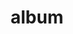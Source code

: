 ---
layout: album
resource: facebook
title: "album"
description: "masonry"
active: gallery
header-img: "img/gallery-bg.jpg"
album-title: "my 9th album"
images:
  - image_path: MyLinh/photo/643610814556576_380420966_643611117889879_4167789641723823016_n.jpg
  - image_path: MyLinh/photo/643610827889908_380476346_643611154556542_1741618720158443585_n.jpg
  - image_path: MyLinh/photo/643610867889904_380475445_643611177889873_7555778976309784371_n.jpg
  - image_path: MyLinh/photo/649417963975861_385427815_649418420642482_4676946222477462705_n.jpg
  - image_path: MyLinh/photo/649417997309191_385373849_649418460642478_730811373871611903_n.jpg
  - image_path: MyLinh/photo/649418013975856_385424202_649418470642477_4995660221589957163_n.jpg
  - image_path: MyLinh/photo/652093137041677_385813953_652093133708344_5094100767886447128_n.jpg
  - image_path: MyLinh/photo/665171219067202_395502767_665171215733869_6010950907968800906_n.jpg
  - image_path: MyLinh/photo/666789078905416_397372107_666789735572017_7395829623037785148_n.jpg
  - image_path: MyLinh/photo/666789102238747_397397695_666789755572015_5025084012974063357_n.jpg
  - image_path: MyLinh/photo/666789132238744_397369598_666789768905347_4041030128576114241_n.jpg
  - image_path: MyLinh/photo/667271315523859_397578208_667271312190526_8246405958730792008_n.jpg
  - image_path: MyLinh/photo/667283112189346_397855459_667283108856013_3895348841131069961_n.jpg
  - image_path: MyLinh/photo/668199355431055_398431997_668200182097639_913539918723932749_n.jpg
  - image_path: MyLinh/photo/668199362097721_398262018_668200192097638_3921902213671714187_n.jpg
  - image_path: MyLinh/photo/668199395431051_398306089_668200225430968_4683311609296078532_n.jpg
  - image_path: MyLinh/photo/670258971891760_398951888_670258968558427_264919474023469675_n.jpg
  - image_path: MyLinh/photo/678777114373279_405179096_678777111039946_3255141536532689135_n.jpg
  - image_path: MyLinh/photo/679912524259738_404596531_679913284259662_310042234700261818_n.jpg
  - image_path: MyLinh/photo/679912534259737_405915237_679913300926327_227416808347314174_n.jpg
  - image_path: MyLinh/photo/679912567593067_405518644_679913337592990_3521244370054110980_n.jpg
  - image_path: MyLinh/photo/682289314022059_406220121_682289594022031_8095723710082316390_n.jpg
  - image_path: MyLinh/photo/682318227352501_406230777_682318367352487_3598774381599951687_n.jpg
  - image_path: MyLinh/photo/682796673971323_406618572_682796670637990_7344633272075899679_n.jpg
  - image_path: MyLinh/photo/683392250578432_405303199_683392247245099_6098800853110434996_n.jpg
  - image_path: MyLinh/photo/685392377045086_407085328_685392373711753_1691139953849823694_n.jpg
  - image_path: MyLinh/photo/686000230317634_407838558_686000446984279_3061277391300095761_n.jpg
  - image_path: MyLinh/photo/686000240317633_407975916_686000466984277_311398993459576259_n.jpg
  - image_path: MyLinh/photo/686000283650962_407991660_686000496984274_7992041653576763638_n.jpg
  - image_path: MyLinh/photo/686930800224577_408182055_686931233557867_6833244866259289566_n.jpg
  - image_path: MyLinh/photo/686930806891243_407671152_686931250224532_1953882984016343795_n.jpg
  - image_path: MyLinh/photo/687089663542024_409135250_687089653542025_3737918555607411218_n.jpg
  - image_path: MyLinh/photo/687851046799219_408436436_687851043465886_3765217923701998683_n.jpg
  - image_path: MyLinh/photo/691896949727962_411411689_691898769727780_278054966156235850_n.jpg
  - image_path: MyLinh/photo/692693909648266_412165886_692693906314933_930319692561373049_n.jpg
  - image_path: MyLinh/photo/693995876184736_412203188_693995872851403_4135768846014452581_n.jpg
  - image_path: MyLinh/photo/697468619170795_414547790_697468815837442_8881445143514732361_n.jpg
  - image_path: MyLinh/photo/700209542230036_414973280_700209538896703_7691956664021887586_n.jpg
  - image_path: MyLinh/photo/700845125499811_414994065_700845122166478_6379950552685569899_n.jpg
  - image_path: MyLinh/photo/701170825467241_415310304_701170822133908_7959922700141103576_n.jpg
  - image_path: MyLinh/photo/702597928657864_416187952_702597925324531_8927551736301418186_n.jpg
  - image_path: MyLinh/photo/704702955114028_417129811_704702951780695_7872601158493760377_n.jpg
  - image_path: MyLinh/photo/704703038447353_417182390_704703028447354_2723618752175675212_n.jpg
  - image_path: MyLinh/photo/707227601528230_418523819_707227594861564_3998591000207690431_n.jpg
  - image_path: MyLinh/photo/709565041294486_419824245_709565034627820_2578886210829494541_n.jpg
  - image_path: MyLinh/photo/710021171248873_420162349_710021167915540_2395043222334648059_n.jpg
  - image_path: MyLinh/photo/710870491163941_420460214_710870691163921_218845496603156847_n.jpg
  - image_path: MyLinh/photo/710870521163938_420454492_710870697830587_476416862581722172_n.jpg
  - image_path: MyLinh/photo/710870554497268_420137242_710870727830584_4516642848949159085_n.jpg
  - image_path: MyLinh/photo/710870577830599_420038558_710870734497250_4138380706705070498_n.jpg
  - image_path: MyLinh/photo/712837904300533_420996063_712838657633791_219781919781804656_n.jpg
  - image_path: MyLinh/photo/712837927633864_420877970_712838670967123_5255721947529179257_n.jpg
  - image_path: MyLinh/photo/712837957633861_421060897_712838677633789_9075897047842968984_n.jpg
  - image_path: MyLinh/photo/712837987633858_421104641_712838694300454_2141907437423709044_n.jpg
  - image_path: MyLinh/photo/712838027633854_421049226_712838700967120_5258721117812589488_n.jpg
  - image_path: MyLinh/photo/714137130837277_421016776_714137400837250_608756431745775069_n.jpg
  - image_path: MyLinh/photo/714137137503943_422093080_714137410837249_3864256153809727678_n.jpg
  - image_path: MyLinh/photo/714137167503940_420855157_714137164170607_5769584673961905818_n.jpg
  - image_path: MyLinh/photo/714137184170605_421135598_714137427503914_7303838221031018725_n.jpg
  - image_path: MyLinh/photo/716121057305551_422844845_716121053972218_3158291431150461920_n.jpg
  - image_path: MyLinh/photo/716439653940358_423538871_716439650607025_8955105343532111748_n.jpg
  - image_path: MyLinh/photo/717163853867938_423224315_717163847201272_676334553689014087_n.jpg
  - image_path: MyLinh/photo/718221497095507_423235856_718221993762124_875949566459831930_n.jpg
  - image_path: MyLinh/photo/718903720360618_423515427_718903717027285_6741962184898795511_n.jpg
  - image_path: MyLinh/photo/720853406832316_425455998_720853400165650_3507294263448852741_n.jpg
  - image_path: MyLinh/photo/726637562920567_426551402_726637549587235_3715046503450895140_n.jpg
  - image_path: MyLinh/photo/727606589490331_427861759_727606586156998_3494378558033852659_n.jpg
  - image_path: MyLinh/photo/731567842427539_428611603_731567832427540_6584425164912784314_n.jpg
  - image_path: MyLinh/photo/732494199001570_428617595_732494195668237_586204577877660140_n.jpg
  - image_path: MyLinh/photo/733632218887768_428626481_733632205554436_6089644087085532987_n.jpg
  - image_path: MyLinh/photo/734092068841783_429797166_734092162175107_9124450621778217656_n.jpg
  - image_path: MyLinh/photo/735633508687639_429679165_735633672020956_1948236327222176328_n.jpg
  - image_path: MyLinh/photo/737014845216172_430858723_737014841882839_5506816652169346221_n.jpg
  - image_path: MyLinh/photo/738447395072917_429824213_738447818406208_8090632568452995107_n.jpg
  - image_path: MyLinh/photo/738447431739580_429672455_738447841739539_1787994157554313035_n.jpg
  - image_path: MyLinh/photo/738447458406244_429875912_738447851739538_5540618142635747357_n.jpg
  - image_path: MyLinh/photo/738926288358361_429864494_738926615024995_7240547995437540244_n.jpg
  - image_path: MyLinh/photo/738926315025025_429820406_738926631691660_3042824284181993141_n.jpg
  - image_path: MyLinh/photo/738926348358355_429776473_738926651691658_2377624102398112864_n.jpg
  - image_path: MyLinh/photo/738926381691685_429665118_738926665024990_3814180586203364313_n.jpg
  - image_path: MyLinh/photo/738987648352225_429822808_738988521685471_1436444791629049314_n.jpg
  - image_path: MyLinh/photo/738987658352224_429803175_738988531685470_8469430357725737608_n.jpg
  - image_path: MyLinh/photo/738987705018886_429816041_738988545018802_346067181018437221_n.jpg
  - image_path: MyLinh/photo/738987715018885_429864457_738988551685468_3785454394641566079_n.jpg
  - image_path: MyLinh/photo/739678571616466_429857068_739678904949766_6025857430290137789_n.jpg
  - image_path: MyLinh/photo/739678598283130_430333826_739678911616432_6074754263010961763_n.jpg
  - image_path: MyLinh/photo/739678654949791_429789482_739678948283095_1920468487120147585_n.jpg
  - image_path: MyLinh/photo/740074981576825_429812666_740075378243452_604657455888419235_n.jpg
  - image_path: MyLinh/photo/740290678221922_430222451_740291088221881_5972132209507746958_n.jpg
  - image_path: MyLinh/photo/740290701555253_429824986_740291098221880_6150556283398937999_n.jpg
  - image_path: MyLinh/photo/740290741555249_429884217_740291174888539_8848141198174383040_n.jpg
  - image_path: MyLinh/photo/740290748221915_429946225_740291181555205_268735413174087329_n.jpg
  - image_path: MyLinh/photo/740290784888578_429801547_740291214888535_8344204925483602760_n.jpg
  - image_path: MyLinh/photo/740973938153596_431631912_740973934820263_8654649844703474031_n.jpg
  - image_path: MyLinh/photo/743614444556212_432863169_743614437889546_5446034248994757371_n.jpg
  - image_path: MyLinh/photo/746777964239860_432763430_746777960906527_4909480345762682601_n.jpg
  - image_path: MyLinh/photo/748663387384651_433001147_748663374051319_2404501272385154531_n.jpg
  - image_path: MyLinh/photo/748990487351941_433258660_748990484018608_1198805273497170613_n.jpg
  - image_path: MyLinh/photo/749666340617689_433009291_749666337284356_5199289797676647021_n.jpg
  - image_path: MyLinh/photo/749932770591046_434257880_749932767257713_8715787913949492625_n.jpg
  - image_path: MyLinh/photo/751064570477866_432983882_751064567144533_6581516241052189472_n.jpg
  - image_path: MyLinh/photo/751148873802769_433002152_751148867136103_731678363420536613_n.jpg
  - image_path: MyLinh/photo/752210457029944_434353819_752210793696577_3345221521363940824_n.jpg
  - image_path: MyLinh/photo/752210467029943_434279097_752210803696576_38375233301861251_n.jpg
  - image_path: MyLinh/photo/752210500363273_434200946_752210823696574_671697572285726499_n.jpg
  - image_path: MyLinh/photo/753484833569173_434363651_753485176902472_1536806901445988235_n.jpg
  - image_path: MyLinh/photo/753484860235837_434327481_753485186902471_220868630383235761_n.jpg
  - image_path: MyLinh/photo/753484883569168_434166013_753485210235802_8782926586613516371_n.jpg
  - image_path: MyLinh/photo/753484910235832_434167138_753485226902467_6832294235613061628_n.jpg
  - image_path: MyLinh/photo/755857303331926_434674191_755857293331927_7875774980278775924_n.jpg
  - image_path: MyLinh/photo/756563863261270_435896674_756564349927888_5292386870249512226_n.jpg
  - image_path: MyLinh/photo/756563869927936_435703422_756564356594554_228286754609200724_n.jpg
  - image_path: MyLinh/photo/756563933261263_435707082_756564393261217_1725858424220817625_n.jpg
  - image_path: MyLinh/photo/756563946594595_435589565_756564406594549_3481363545303862218_n.jpg
  - image_path: MyLinh/photo/757488443168812_435001112_757488436502146_7404005796311243851_n.jpg
  - image_path: MyLinh/photo/758295603088096_435093177_758295599754763_3735657279203816105_n.jpg
  - image_path: MyLinh/photo/758305183087138_435739973_758305316420458_5487669096416577876_n.jpg
  - image_path: MyLinh/photo/759251086325881_435724802_759252956325694_2764100108796892685_n.jpg
  - image_path: MyLinh/photo/759251096325880_435660565_759252962992360_7766624190107050220_n.jpg
  - image_path: MyLinh/photo/762729365978053_436197060_762729582644698_9129516117836650142_n.jpg
  - image_path: MyLinh/photo/763808875870102_438196738_763808869203436_5232836358006769727_n.jpg
  - image_path: MyLinh/photo/763867209197602_436262252_763867485864241_4550739006371907888_n.jpg
  - image_path: MyLinh/photo/765707479013575_437094227_765708099013513_8450263357806515428_n.jpg
  - image_path: MyLinh/photo/765707522346904_439770827_765708109013512_2485173025783313457_n.jpg
  - image_path: MyLinh/photo/765707542346902_440053562_765708119013511_2241858009430936753_n.jpg
  - image_path: MyLinh/photo/766649312252725_438255078_766649308919392_5574780768984146903_n.jpg
  - image_path: MyLinh/photo/774796081438048_440451175_774796078104715_2432233813109416806_n.jpg
  - image_path: MyLinh/photo/777193877864935_440012695_777194461198210_907801987440668327_n.jpg
  - image_path: MyLinh/photo/777193894531600_440341787_777194467864876_314028676449231880_n.jpg
  - image_path: MyLinh/photo/777193927864930_436199525_777194511198205_5621104639733340650_n.jpg
  - image_path: MyLinh/photo/779000544350935_441537549_779000537684269_7660919825309807345_n.jpg
  - image_path: MyLinh/photo/781657370751919_444492699_781657367418586_6456576510251313591_n.jpg
  - image_path: MyLinh/photo/782515967332726_444488576_782515963999393_26263771886332179_n.jpg
  - image_path: MyLinh/photo/798431969074459_440150657_798431972407792_3434377580403164940_n.jpg
  - image_path: MyLinh/photo/805683041682685_449112632_805683038349352_1704008312935510338_n.jpg
  - image_path: MyLinh/photo/806007431650246_449140752_806007428316913_4034356169173527858_n.jpg
  - image_path: MyLinh/photo/808187438098912_449360864_808187434765579_1621003831645724074_n.jpg
  - image_path: MyLinh/photo/811057791145210_449482448_811057787811877_5620143842342114038_n.jpg
  - image_path: MyLinh/photo/811728174411505_449829824_811728177744838_4060956274033609088_n.jpg
  - image_path: MyLinh/photo/811929354391387_449848714_811929351058054_4598639398003307005_n.jpg
  - image_path: MyLinh/photo/812208021030187_450324059_812208017696854_4889460444045893711_n.jpg
  - image_path: MyLinh/photo/814593154125007_450910956_814593150791674_6409513006423927344_n.jpg
  - image_path: MyLinh/photo/814987470752242_450876574_814987467418909_6549279020237939063_n.jpg
  - image_path: MyLinh/photo/820403250210664_452399803_820403246877331_7759576661842673627_n.jpg
  - image_path: MyLinh/photo/820871670163822_452076868_820871666830489_8076472830898149582_n.jpg
  - image_path: MyLinh/photo/821451176772538_452655227_821451173439205_6855428446288247154_n.jpg
  - image_path: MyLinh/photo/822076133376709_452374350_822076130043376_30841876555211452_n.jpg
  - image_path: MyLinh/photo/832031209047868_454690001_832031205714535_8529469721363239149_n.jpg
  - image_path: MyLinh/photo/835471985370457_455597050_835471988703790_5123677875606944328_n.jpg
  - image_path: MyLinh/photo/839504381633884_456535341_839507414966914_3938319427304240233_n.jpg
  - image_path: MyLinh/photo/839504394967216_456516924_839507421633580_3701338369598537453_n.jpg
  - image_path: MyLinh/photo/839504441633878_456236998_839507448300244_7704092056424309595_n.jpg
  - image_path: MyLinh/photo/843910047859984_457142311_843910044526651_2058233825583409064_n.jpg
  - image_path: MyLinh/photo/847128710871451_457799563_847128714204784_5851084581568913978_n.jpg
  - image_path: MyLinh/photo/847921904125465_458181356_847922187458770_6728252858218960603_n.jpg
  - image_path: MyLinh/photo/855083060076016_459699427_855083066742682_5369028030874316172_n.jpg
  - image_path: MyLinh/photo/856152566635732_459962967_856153106635678_497877275606814404_n.jpg
  - image_path: MyLinh/photo/857882779796044_460372210_857882793129376_2086323336223641985_n.jpg
  - image_path: MyLinh/photo/858422389742083_460642323_858422393075416_8921048271288196744_n.jpg
  - image_path: MyLinh/photo/858422409742081_460567562_858422413075414_3634686422109501099_n.jpg
  - image_path: MyLinh/photo/858422443075411_460673934_858422446408744_1287408997498853741_n.jpg
  - image_path: MyLinh/photo/860073602910295_460961347_860073609576961_2409978686426988165_n.jpg
  - image_path: MyLinh/photo/862223776028611_461052174_862223779361944_9059352063417047960_n.jpg
  - image_path: MyLinh/photo/864993472418308_461204190_864993819084940_4205833919129480900_n.jpg
  - image_path: MyLinh/photo/865142335736755_461676133_865142342403421_5720284882900151254_n.jpg
  - image_path: MyLinh/photo/866031175647871_461622047_866031178981204_2878327773123768451_n.jpg
  - image_path: MyLinh/photo/866063405644648_461485925_866063718977950_5438165256843862672_n.jpg
  - image_path: MyLinh/photo/866801948904127_461677296_866801955570793_3692391117702489912_n.jpg
  - image_path: MyLinh/photo/867344715516517_461563485_867344988849823_2319729062769926423_n.jpg
  - image_path: MyLinh/photo/876463754604613_462961541_876463757937946_6857952112841334385_n.jpg
  - image_path: MyLinh/photo/878678571049798_463619864_878678577716464_4941565800760420067_n.jpg
  - image_path: MyLinh/photo/879872327597089_463819129_879872340930421_7762036875664719898_n.jpg
  - image_path: MyLinh/photo/894562866128035_465981797_894563206128001_4211033653002764566_n.jpg
  - image_path: MyLinh/photo/894562882794700_465223301_894563186128003_6964890568729964667_n.jpg
  - image_path: MyLinh/photo/894562919461363_465154147_894563249461330_2976675012866102252_n.jpg
  - image_path: MyLinh/photo/894562936128028_465712089_894563256127996_5329053822654818575_n.jpg
  - image_path: MyLinh/photo/894562976128024_465551716_894563292794659_7771080098664117400_n.jpg
  - image_path: MyLinh/photo/895261649391490_465456302_895261979391457_3344435341586254406_n.jpg
  - image_path: MyLinh/photo/895261659391489_465224166_895261986058123_7840652042228240016_n.jpg
  - image_path: MyLinh/photo/895261716058150_465223869_895262016058120_1123355791777915276_n.jpg
  - image_path: MyLinh/photo/895261729391482_465748098_895262032724785_8947018436826153974_n.jpg
  - image_path: MyLinh/photo/895919065992415_465654020_895919405992381_7368921960958214887_n.jpg
  - image_path: MyLinh/photo/895919089325746_465464534_895919412659047_5661530465475081624_n.jpg
  - image_path: MyLinh/photo/895919115992410_465661996_895919432659045_5557855522156440439_n.jpg
  - image_path: MyLinh/photo/895919142659074_465709274_895919459325709_2832258550461180681_n.jpg
  - image_path: MyLinh/photo/895919192659069_465271783_895919472659041_96668783619300759_n.jpg
  - image_path: MyLinh/photo/896189299298725_466403339_896189302632058_559084991671075134_n.jpg
  - image_path: MyLinh/photo/896657699251885_466001962_896658179251837_3964050595498936123_n.jpg
  - image_path: MyLinh/photo/896657712585217_465220764_896658172585171_35694041278036273_n.jpg
  - image_path: MyLinh/photo/896657752585213_465272035_896658195918502_5687367872397106552_n.jpg
  - image_path: MyLinh/photo/896657772585211_466047719_896658205918501_4413840929922722471_n.jpg
  - image_path: MyLinh/photo/896657805918541_466079800_896658232585165_23100098943123899_n.jpg
  - image_path: MyLinh/photo/897751312475857_465860622_897751315809190_7311089773911698387_n.jpg
  - image_path: MyLinh/photo/898837842367204_466342867_898838092367179_4908692131596675231_n.jpg
  - image_path: MyLinh/photo/898837855700536_465464919_898838109033844_6099800719630729237_n.jpg
  - image_path: MyLinh/photo/898837889033866_466150043_898838122367176_5071992765121004383_n.jpg
  - image_path: MyLinh/photo/898837905700531_465954027_898838135700508_6151118346054684631_n.jpg
  - image_path: MyLinh/photo/899132469004408_466659186_899132475671074_2504768267007155462_n.jpg
  - image_path: MyLinh/photo/902153502035638_467449931_902154178702237_1663109560801881797_n.jpg
  - image_path: MyLinh/photo/902153555368966_466381200_902154188702236_6194190689976705407_n.jpg
  - image_path: MyLinh/photo/904497138467941_467764153_904497141801274_4690169535107957696_n.jpg
  - image_path: MyLinh/photo/907174384866883_468330783_907174391533549_1102485738723918857_n.jpg
  - image_path: MyLinh/photo/907174404866881_468330318_907174408200214_1400167889511990312_n.jpg
  - image_path: MyLinh/photo/907174444866877_468544320_907174454866876_1008036482116178841_n.jpg
  - image_path: MyLinh/photo/909846897932965_468837515_909847294599592_646383851983858261_n.jpg
  - image_path: MyLinh/photo/911032201147768_468431945_911032424481079_8598723412778826096_n.jpg
  - image_path: MyLinh/photo/911032224481099_468402117_911032431147745_3834488668372272828_n.jpg
  - image_path: MyLinh/photo/911032267814428_468431846_911032471147741_4005196832641179930_n.jpg
  - image_path: MyLinh/photo/911835957734059_469162840_911835961067392_8905580640611449713_n.jpg
  - image_path: MyLinh/photo/911923251058663_469195983_911923254391996_6303192559827036322_n.jpg
  - image_path: MyLinh/photo/914173374166984_469322920_914173380833650_920870913064746186_n.jpg
  - image_path: MyLinh/photo/921783206739334_470191737_921783210072667_2458551932010635117_n.jpg
  - image_path: MyLinh/photo/924117323172589_471132875_924117326505922_7345759232713912350_n.jpg
  - image_path: MyLinh/photo/930204542563867_472184157_930204545897200_4978924860577879568_n.jpg
---